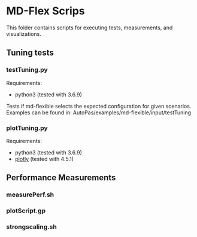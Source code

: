 # MD-Flex Scrips

This folder contains scripts for executing tests, measurements, and visualizations.

## Tuning tests

### testTuning.py

Requirements:
* python3 (tested with 3.6.9)

Tests if md-flexible selects the expected configuration for given scenarios. Examples can be found in:
AutoPas/examples/md-flexible/input/testTuning

### plotTuning.py

Requirements:
* python3 (tested with 3.6.9)
* [plotly](https://github.com/plotly/plotly.py) (tested with 4.5.1)


## Performance Measurements

### measurePerf.sh

### plotScript.gp

### strongscaling.sh
